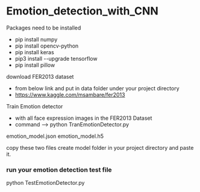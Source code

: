 # Emotion_detection_with_CNN



Packages need to be installed
- pip install numpy
- pip install opencv-python
- pip install keras
- pip3 install --upgrade tensorflow
- pip install pillow

download FER2013 dataset
- from below link and put in data folder under your project directory
- https://www.kaggle.com/msambare/fer2013

Train Emotion detector
- with all face expression images in the FER2013 Dataset
- command --> python TranEmotionDetector.py


emotion_model.json
emotion_model.h5

copy these two files create model folder in your project directory and paste it.

### run your emotion detection test file
python TestEmotionDetector.py
